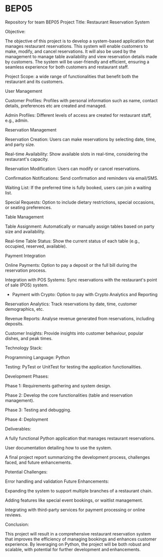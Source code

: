 # BEP05
Repository for team BEP05
Project Title: Restaurant Reservation System

Objective:

The objective of this project is to develop a system-based application that manages restaurant reservations. This system will enable customers to make, modify, and cancel reservations. It will also be used by the management to manage table availability and view reservation details made by customers. The system will be user-friendly and efficient, ensuring a seamless experience for both customers and restaurant staff.

Project Scope: a wide range of functionalities that benefit both the restaurant and its customers.

User Management

Customer Profiles: Profiles with personal information such as name, contact details, preferences etc are created and managed.

Admin Profiles: Different levels of access are created for restaurant staff, e.g., admin.

Reservation Management

Reservation Creation: Users can make reservations by selecting date, time, and party size.

Real-time Availability: Show available slots in real-time, considering the restaurant's capacity.

Reservation Modification: Users can modify or cancel reservations.

Confirmation Notifications: Send confirmation and reminders via email/SMS.

Waiting List: If the preferred time is fully booked, users can join a waiting list.

Special Requests: Option to include dietary restrictions, special occasions, or seating preferences.

Table Management

Table Assignment: Automatically or manually assign tables based on party size and availability.

Real-time Table Status: Show the current status of each table (e.g., occupied, reserved, available).

Payment Integration

Online Payments: Option to pay a deposit or the full bill during the reservation process.

Integration with POS Systems: Sync reservations with the restaurant's point of sale (POS) system.

- Payment with Crypto: Option to pay with Crypto 
Analytics and Reporting

Reservation Analytics: Track reservations by date, time, customer demographics, etc.

Revenue Reports: Analyse revenue generated from reservations, including deposits.

Customer Insights: Provide insights into customer behaviour, popular dishes, and peak times.

Technology Stack:

Programming Language: Python

Testing: PyTest or UnitTest for testing the application functionalities.

Development Phases:

Phase 1: Requirements gathering and system design.

Phase 2: Develop the core functionalities (table and reservation management).

Phase 3: Testing and debugging.

Phase 4: Deployment

Deliverables:

A fully functional Python application that manages restaurant reservations.

User documentation detailing how to use the system.

A final project report summarizing the development process, challenges faced, and future enhancements.

Potential Challenges:

Error handling and validation
Future Enhancements:

Expanding the system to support multiple branches of a restaurant chain.

Adding features like special event bookings, or waitlist management.

Integrating with third-party services for payment processing or online reviews.

Conclusion:

This project will result in a comprehensive restaurant reservation system that improves the efficiency of managing bookings and enhances customer experience. By leveraging on Python, the project will be both robust and scalable, with potential for further development and enhancements.
